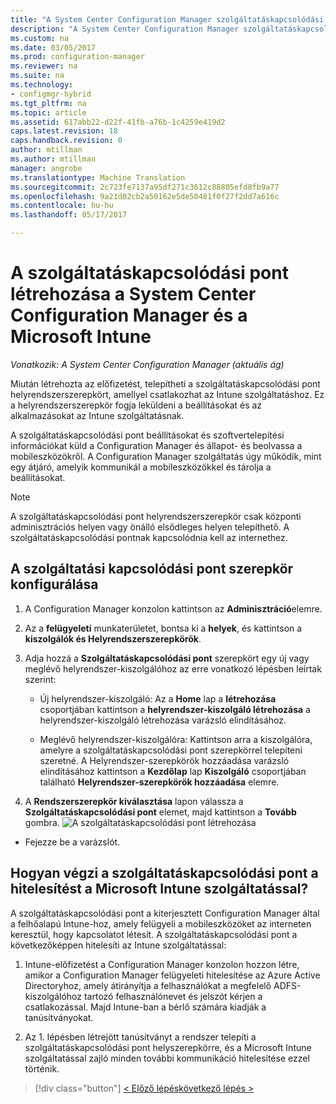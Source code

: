 ```yaml
---
title: "A System Center Configuration Manager szolgáltatáskapcsolódási pontot létrehozása |} Microsoft Docs"
description: "A System Center Configuration Manager szolgáltatáskapcsolódási pontot létrehozni."
ms.custom: na
ms.date: 03/05/2017
ms.prod: configuration-manager
ms.reviewer: na
ms.suite: na
ms.technology:
- configmgr-hybrid
ms.tgt_pltfrm: na
ms.topic: article
ms.assetid: 617abb22-d22f-41fb-a76b-1c4259e419d2
caps.latest.revision: 18
caps.handback.revision: 0
author: mtillman
ms.author: mtillman
manager: angrobe
ms.translationtype: Machine Translation
ms.sourcegitcommit: 2c723fe7137a95df271c3612c88805efd8fb9a77
ms.openlocfilehash: 9a21d02cb2a50162e5de50481f0f27f2dd7a616c
ms.contentlocale: hu-hu
ms.lasthandoff: 05/17/2017

---
```

# <a name="create-a-service-connection-point-with-system-center-configuration-manager-and-microsoft-intune"></a>A szolgáltatáskapcsolódási pont létrehozása a System Center Configuration Manager és a Microsoft Intune

*Vonatkozik: A System Center Configuration Manager (aktuális ág)*

Miután létrehozta az előfizetést, telepítheti a szolgáltatáskapcsolódási pont helyrendszerszerepkört, amellyel csatlakozhat az Intune szolgáltatáshoz. Ez a helyrendszerszerepkör fogja leküldeni a beállításokat és az alkalmazásokat az Intune szolgáltatásnak.

 A szolgáltatáskapcsolódási pont beállításokat és szoftvertelepítési információkat küld a Configuration Manager és állapot- és beolvassa a mobileszközökről. A Configuration Manager szolgáltatás úgy működik, mint egy átjáró, amelyik kommunikál a mobileszközökkel és tárolja a beállításokat.

> [!NOTE]
>  A szolgáltatáskapcsolódási pont helyrendszerszerepkör csak központi adminisztrációs helyen vagy önálló elsődleges helyen telepíthető. A szolgáltatáskapcsolódási pontnak kapcsolódnia kell az internethez.


## <a name="configure-the-service-connection-point-role"></a>A szolgáltatási kapcsolódási pont szerepkör konfigurálása

1.  A Configuration Manager konzolon kattintson az **Adminisztráció**elemre.

2.  Az a **felügyeleti** munkaterületet, bontsa ki a **helyek**, és kattintson a **kiszolgálók és Helyrendszerszerepkörök**.

3.  Adja hozzá a **Szolgáltatáskapcsolódási pont** szerepkört egy új vagy meglévő helyrendszer-kiszolgálóhoz az erre vonatkozó lépésben leírtak szerint:

    -   Új helyrendszer-kiszolgáló: Az a **Home** lap a **létrehozása** csoportjában kattintson a **helyrendszer-kiszolgáló létrehozása** a helyrendszer-kiszolgáló létrehozása varázsló elindításához.

    -   Meglévő helyrendszer-kiszolgálóra: Kattintson arra a kiszolgálóra, amelyre a szolgáltatáskapcsolódási pont szerepkörrel telepíteni szeretné. A Helyrendszer-szerepkörök hozzáadása varázsló elindításához kattintson a **Kezdőlap** lap **Kiszolgáló** csoportjában található **Helyrendszer-szerepkörök hozzáadása** elemre.

4.  A **Rendszerszerepkör kiválasztása** lapon válassza a **Szolgáltatáskapcsolódási pont** elemet, majd kattintson a **Tovább** gombra.
![A szolgáltatáskapcsolódási pont létrehozása](../media/mdm-service-connection-point.png)

* Fejezze be a varázslót.

## <a name="how-does-the-service-connection-point-authenticate-with-the-microsoft-intune-service"></a>Hogyan végzi a szolgáltatáskapcsolódási pont a hitelesítést a Microsoft Intune szolgáltatással?
 A szolgáltatáskapcsolódási pont a kiterjesztett Configuration Manager által a felhőalapú Intune-hoz, amely felügyeli a mobileszközöket az interneten keresztül, hogy kapcsolatot létesít. A szolgáltatáskapcsolódási pont a következőképpen hitelesíti az Intune szolgáltatással:

1.  Intune-előfizetést a Configuration Manager konzolon hozzon létre, amikor a Configuration Manager felügyeleti hitelesítése az Azure Active Directoryhoz, amely átirányítja a felhasználókat a megfelelő ADFS-kiszolgálóhoz tartozó felhasználónevet és jelszót kérjen a csatlakozással. Majd Intune-ban a bérlő számára kiadják a tanúsítványokat.

2.  Az 1. lépésben létrejött tanúsítványt a rendszer telepíti a szolgáltatáskapcsolódási pont helyszerepkörre, és a Microsoft Intune szolgáltatással zajló minden további kommunikáció hitelesítése ezzel történik.

> [!div class="button"]
[< Előző lépés](terms-and-conditions.md)[következő lépés >  ](enable-platform-enrollment.md)

